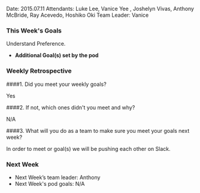 Date: 2015.07.11
Attendants: Luke Lee, Vanice Yee , Joshelyn Vivas, Anthony McBride, Ray Acevedo, Hoshiko Oki
Team Leader: Vanice

### This Week's Goals
Understand Preference.

* **Additional Goal(s) set by the pod** 

### Weekly Retrospective

####1. Did you meet your weekly goals?

Yes 

####2. If not, which ones didn't you meet and why?

N/A

####3. What will you do as a team to make sure you meet your goals next week?

In order to meet or goal(s) we will be pushing each other on Slack. 

### Next Week

* Next Week’s team leader: Anthony
* Next Week's pod goals: N/A

